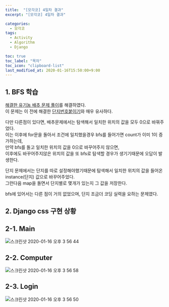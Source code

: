 ```yaml
---
title:  "[모각코] 4일차 결과"
excerpt: "[모각코] 4일차 결과"

categories:
  - 모각코
tags:
  - Activity
  - Algorithm
  - Django

toc: true
toc_label: "목차"
toc_icon: "clipboard-list"
last_modified_at: 2020-01-16T15:50:00+9:00
---
```


## 1. BFS 학습

[해결한 유기농 배추 문제 풀이](https://steampower33.github.io/백준/백준-1012-유기농-배추/)를 해결하였다.  
이 문제는 이 전에 해결한 [단지번호붙이기](https://steampower33.github.io/백준/백준-2667-단지번호붙이기/)와 매우 유사하다.  

다만 다른점이 있다면, 배추문제에서는 탐색해서 일치한 위치의 값을 모두 0으로 바꿔주었다.  
이는 이후에 for문을 돌아서 조건에 일치했을경우 bfs를 들어가면 count가 이미 1이 증가하는데,  
만약 bfs를 돌고 일치한 위치의 값을 0으로 바꾸어주지 않으면,  
이후에도 바꾸어주지않은 위치의 값을 또 bfs로 탐색할 경우가 생기기때문에 오답이 발생한다.  

단지 문제에서는 단지를 따로 설정해야했기때문에 탐색해서 일치한 위치의 값을 들어온 instance(단지) 값으로 바꾸어주었다.  
그런다음 map을 돌면서 단지별로 몇개가 있는지 그 값을 저장한다.  

bfs에 있어서는 다른 점이 거의 없었으며, 단지 조금더 코딩 실력을 요하는 문제였다.  

## 2. Django css 구현 상황

## 2-1. Main
![스크린샷 2020-01-16 오후 3 56 44](https://user-images.githubusercontent.com/20227720/72500905-df314300-3878-11ea-8f8e-df376069285a.png)
## 2-2. Computer
![스크린샷 2020-01-16 오후 3 56 58](https://user-images.githubusercontent.com/20227720/72500903-df314300-3878-11ea-9298-a509010be04e.png)
## 2-3. Login
![스크린샷 2020-01-16 오후 3 56 50](https://user-images.githubusercontent.com/20227720/72500904-df314300-3878-11ea-81a1-6d5dc7246837.png)

